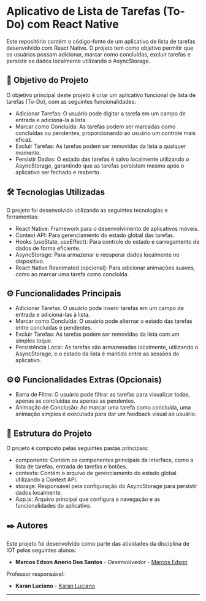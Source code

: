 # Aplicativo de Lista de Tarefas (To-Do) com React Native
Este repositório contém o código-fonte de um aplicativo de lista de tarefas desenvolvido com React Native. O projeto tem como objetivo permitir que os usuários possam adicionar, marcar como concluídas, excluir tarefas e persistir os dados localmente utilizando o AsyncStorage.

## 📌 Objetivo do Projeto

O objetivo principal deste projeto é criar um aplicativo funcional de lista de tarefas (To-Do), com as seguintes funcionalidades:

* Adicionar Tarefas: O usuário pode digitar a tarefa em um campo de entrada e adicioná-la à lista.
* Marcar como Concluída: As tarefas podem ser marcadas como concluídas ou pendentes, proporcionando ao usuário um controle mais eficaz.
* Excluir Tarefas: As tarefas podem ser removidas da lista a qualquer momento.
* Persistir Dados: O estado das tarefas é salvo localmente utilizando o AsyncStorage, garantindo que as tarefas persistam mesmo após o aplicativo ser fechado e reaberto.

## 🛠️ Tecnologias Utilizadas

O projeto foi desenvolvido utilizando as seguintes tecnologias e ferramentas:

* React Native: Framework para o desenvolvimento de aplicativos móveis.
* Context API: Para gerenciamento do estado global das tarefas.
* Hooks (useState, useEffect): Para controle do estado e carregamento de dados de forma eficiente.
* AsyncStorage: Para armazenar e recuperar dados localmente no dispositivo.
* React Native Reanimated (opcional): Para adicionar animações suaves, como ao marcar uma tarefa como concluída.

## ⚙️ Funcionalidades Principais

* Adicionar Tarefas: O usuário pode inserir tarefas em um campo de entrada e adicioná-las à lista.
* Marcar como Concluída: O usuário pode alternar o estado das tarefas entre concluídas e pendentes.
* Excluir Tarefas: As tarefas podem ser removidas da lista com um simples toque.
* Persistência Local: As tarefas são armazenadas localmente, utilizando o AsyncStorage, e o estado da lista é mantido entre as sessões do aplicativo.

## ⚙️⚙️ Funcionalidades Extras (Opcionais)

* Barra de Filtro: O usuário pode filtrar as tarefas para visualizar todas, apenas as concluídas ou apenas as pendentes.
* Animação de Conclusão: Ao marcar uma tarefa como concluída, uma animação simples é executada para dar um feedback visual ao usuário.

## 📐 Estrutura do Projeto

O projeto é composto pelas seguintes pastas principais:

* components: Contém os componentes principais da interface, como a lista de tarefas, entrada de tarefas e botões.
* contexts: Contém o arquivo de gerenciamento do estado global utilizando a Context API.
* storage: Responsável pela configuração do AsyncStorage para persistir dados localmente.
* App.js: Arquivo principal que configura a navegação e as funcionalidades do aplicativo.

## ✒️ Autores

Este projeto foi desenvolvido como parte das atividades da disciplina de IOT pelos seguintes alunos:

* **Marcos Edson Anerio Dos Santos** - *Desenvolvedor* - [Marcos Edson](https://github.com/MarcosEdsonAnerio)

Professor responsável:

* **Karan Luciano** - [Karan Luciano](https://github.com/Prof-Karan-Luciano)

---
